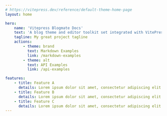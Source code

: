 ```yaml
---
# https://vitepress.dev/reference/default-theme-home-page
layout: home

hero:
    name: 'Vitepress Blogmate Docs'
    text: 'A blog theme and editor toolkit set integrated with VitePress powerful features.'
    tagline: My great project tagline
    actions:
        - theme: brand
          text: Markdown Examples
          link: /markdown-examples
        - theme: alt
          text: API Examples
          link: /api-examples

features:
    - title: Feature A
      details: Lorem ipsum dolor sit amet, consectetur adipiscing elit
    - title: Feature B
      details: Lorem ipsum dolor sit amet, consectetur adipiscing elit
    - title: Feature C
      details: Lorem ipsum dolor sit amet, consectetur adipiscing elit
---
```

